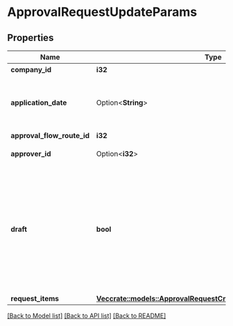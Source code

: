 # ApprovalRequestUpdateParams

## Properties

Name | Type | Description | Notes
------------ | ------------- | ------------- | -------------
**company_id** | **i32** | 事業所ID | 
**application_date** | Option<**String**> | 申請日 (yyyy-mm-dd)<br> 指定しない場合は当日の日付が登録されます。  | [optional]
**approval_flow_route_id** | **i32** | 申請経路ID | 
**approver_id** | Option<**i32**> | 承認者のユーザーID | [optional]
**draft** | **bool** | 各種申請のステータス<br> falseを指定した時は申請中（in_progress）で各種申請を更新します。<br> trueを指定した時は下書き（draft）で各種申請を更新します。  | 
**request_items** | [**Vec<crate::models::ApprovalRequestCreateParamsRequestItemsInner>**](approvalRequestCreateParams_request_items_inner.md) |  | 

[[Back to Model list]](../README.md#documentation-for-models) [[Back to API list]](../README.md#documentation-for-api-endpoints) [[Back to README]](../README.md)


